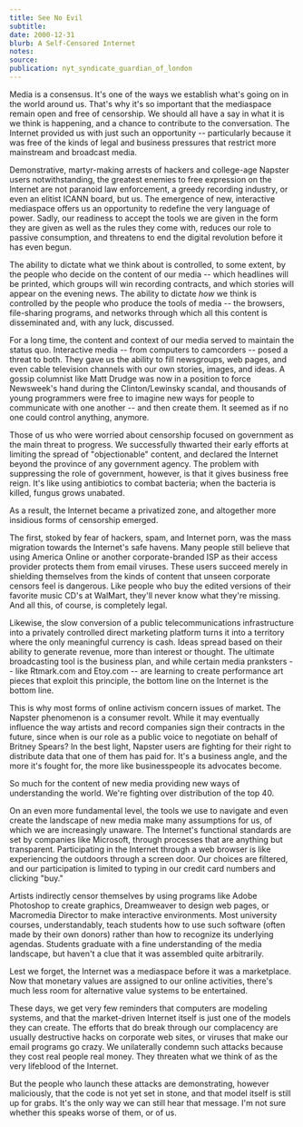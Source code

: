 ```yaml
---
title: See No Evil
subtitle:
date: 2000-12-31
blurb: A Self-Censored Internet
notes:
source:
publication: nyt_syndicate_guardian_of_london
---
```


Media is a consensus. It's one of the ways we establish what's going on in the world around us. That's why it's so important that the mediaspace remain open and free of censorship. We should all have a say in what it is we think is happening, and a chance to contribute to the conversation. The Internet provided us with just such an opportunity -- particularly because it was free of the kinds of legal and business pressures that restrict more mainstream and broadcast media.

Demonstrative, martyr-making arrests of hackers and college-age Napster users notwithstanding, the greatest enemies to free expression on the Internet are not paranoid law enforcement, a greedy recording industry, or even an elitist ICANN board, but us. The emergence of new, interactive mediaspace offers us an opportunity to redefine the very language of power. Sadly, our readiness to accept the tools we are given in the form they are given as well as the rules they come with, reduces our role to passive consumption, and threatens to end the digital revolution before it has even begun.

The ability to dictate what we think about is controlled, to some extent, by the people who decide on the content of our media -- which headlines will be printed, which groups will win recording contracts, and which stories will appear on the evening news. The ability to dictate _how_ we think is controlled by the people who produce the tools of media -- the browsers, file-sharing programs, and networks through which all this content is disseminated and, with any luck, discussed.

For a long time, the content and context of our media served to maintain the status quo. Interactive media -- from computers to camcorders -- posed a threat to both. They gave us the ability to fill newsgroups, web pages, and even cable television channels with our own stories, images, and ideas. A gossip columnist like Matt Drudge was now in a position to force Newsweek's hand during the Clinton/Lewinsky scandal, and thousands of young programmers were free to imagine new ways for people to communicate with one another -- and then create them. It seemed as if no one could control anything, anymore.

Those of us who were worried about censorship focused on government as the main threat to progress. We successfully thwarted their early efforts at limiting the spread of "objectionable" content, and declared the Internet beyond the province of any government agency. The problem with suppressing the role of government, however, is that it gives business free reign. It's like using antibiotics to combat bacteria; when the bacteria is killed, fungus grows unabated.

As a result, the Internet became a privatized zone, and altogether more insidious forms of censorship emerged.

The first, stoked by fear of hackers, spam, and Internet porn, was the mass migration towards the Internet's safe havens. Many people still believe that using America Online or another corporate-branded ISP as their access provider protects them from email viruses. These users succeed merely in shielding themselves from the kinds of content that unseen corporate censors feel is dangerous. Like people who buy the edited versions of their favorite music CD's at WalMart, they'll never know what they're missing. And all this, of course, is completely legal.

Likewise, the slow conversion of a public telecommunications infrastructure into a privately controlled direct marketing platform turns it into a territory where the only meaningful currency is cash. Ideas spread based on their ability to generate revenue, more than interest or thought. The ultimate broadcasting tool is the business plan, and while certain media pranksters -- like Rtmark.com and Etoy.com -- are learning to create performance art pieces that exploit this principle, the bottom line on the Internet is the bottom line.

This is why most forms of online activism concern issues of market. The Napster phenomenon is a consumer revolt. While it may eventually influence the way artists and record companies sign their contracts in the future, since when is our role as a public voice to negotiate on behalf of Britney Spears? In the best light, Napster users are fighting for their right to distribute data that one of them has paid for. It's a business angle, and the more it's fought for, the more like businesspeople its advocates become.

So much for the content of new media providing new ways of understanding the world. We're fighting over distribution of the top 40.

On an even more fundamental level, the tools we use to navigate and even create the landscape of new media make many assumptions for us, of which we are increasingly unaware. The Internet's functional standards are set by companies like Microsoft, through processes that are anything but transparent. Participating in the Internet through a web browser is like experiencing the outdoors through a screen door. Our choices are filtered, and our participation is limited to typing in our credit card numbers and clicking "buy."

Artists indirectly censor themselves by using programs like Adobe Photoshop to create graphics, Dreamweaver to design web pages, or Macromedia Director to make interactive environments. Most university courses, understandably, teach students how to use such software (often made by their own donors) rather than how to recognize its underlying agendas. Students graduate with a fine understanding of the media landscape, but haven't a clue that it was assembled quite arbitrarily.

Lest we forget, the Internet was a mediaspace before it was a marketplace. Now that monetary values are assigned to our online activities, there's much less room for alternative value systems to be entertained.

These days, we get very few reminders that computers are modeling systems, and that the market-driven Internet itself is just one of the models they can create. The efforts that do break through our complacency are usually destructive hacks on corporate web sites, or viruses that make our email programs go crazy. We unilaterally condemn such attacks because they cost real people real money. They threaten what we think of as the very lifeblood of the Internet.

But the people who launch these attacks are demonstrating, however maliciously, that the code is not yet set in stone, and that model itself is still up for grabs. It's the only way we can still hear that message. I'm not sure whether this speaks worse of them, or of us.
